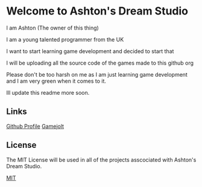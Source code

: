 # Welcome to Ashton's Dream Studio

I am Ashton (The owner of this thing)

I am a young talented programmer from the UK

I want to start learning game development and decided to start that

I will be uploading all the source code of the games made to this github org

Please don't be too harsh on me as I am just learning game development and I am very green when it comes to it.

Ill update this readme more soon.

## Links

[Github Profile](https://github.com/AshtonFM)
[Gamejolt](https://gamejolt.com/@AshtonTheUKDev)

## License

The MIT License will be used in all of the projects asscociated with Ashton's Dream Studio.

[MIT](https://choosealicense.com/licenses/mit/)